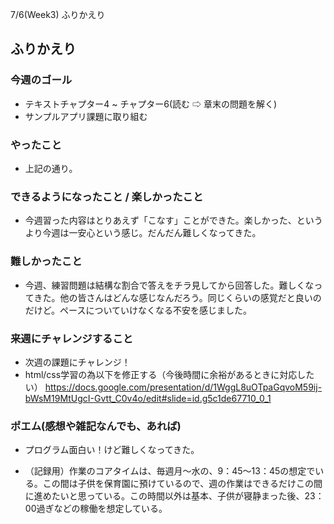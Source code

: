 7/6(Week3) ふりかえり

## ふりかえり

### 今週のゴール
* テキストチャプター4 ~ チャプター6(読む ⇨ 章末の問題を解く)
* サンプルアプリ課題に取り組む

### やったこと
* 上記の通り。

### できるようになったこと / 楽しかったこと
* 今週習った内容はとりあえず「こなす」ことができた。楽しかった、というより今週は一安心という感じ。だんだん難しくなってきた。

### 難しかったこと
* 今週、練習問題は結構な割合で答えをチラ見してから回答した。難しくなってきた。他の皆さんはどんな感じなんだろう。同じくらいの感覚だと良いのだけど。ペースについていけなくなる不安を感じました。

### 来週にチャレンジすること
* 次週の課題にチャレンジ！
* html/css学習の為以下を修正する（今後時間に余裕があるときに対応したい）
https://docs.google.com/presentation/d/1WggL8uOTpaGqvoM59ij-bWsM19MtUgcI-Gvtt_C0v4o/edit#slide=id.g5c1de67710_0_1


### ポエム(感想や雑記なんでも、あれば)
* プログラム面白い！けど難しくなってきた。

* （記録用）作業のコアタイムは、毎週月〜水の、9：45〜13：45の想定でいる。この間は子供を保育園に預けているので、週の作業はできるだけこの間に進めたいと思っている。この時間以外は基本、子供が寝静まった後、23：00過ぎなどの稼働を想定している。